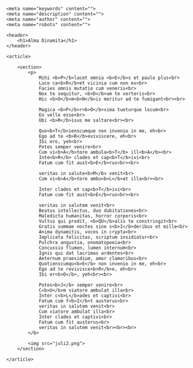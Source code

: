 <!DOCTYPE html>
<html>

  <head>
    <title>para juli</title>
    <meta charset="utf-8">

    <meta name="keywords" content="">
    <meta name="description" content="">
    <meta name="author" content="">
    <meta name="robots" content="">
  </head>

  <body>

    <header>
        <h1>Alma Dinamita</h1>
    </header>

    <article>

        <section>
            <p>  
                Mihi <b>P</b>lacet omnia <b>E</b>s et paulo plus<br>
                Luce ca<b>R</b>et vicinia cum non es<br>
                Facies omnis mutatio cum veneris<br>
                Nox te sequitur, <b>D</b>um te verteris<br>
                Hic <b>O</b>m<b>N</b>is moritur ad te fumigant<br><br>

                Magica <b>P</b>r<b>O</b>xima tueturque locum<br>
                Eo velle esse<br>
                Ubi <b>R</b>isus me saltare<br><br>

                Quo<b>T</b>ienscumque non invenio in me, eh<br>
                Ego ad te <b>R</b>eviviscere, eh<br>
                Ibi ero, yeh<br>
                Potes semper venire<br>
                Cum vi<b>A</b>tore ambula<b>T</b> ill<b>A</b><br>
                Inte<b>R</b> clades et cap<b>T</b>ivi<br>
                Fatum cum fit aust<b>E</b>rus<br><br>

                veritas in salute<b>M</b> venit<br>
                Cum vi<b>A</b>tore ambu<b>L</b>at illa<br><br>

                Inter clades et cap<b>T</b>ivi<br>
                Fatum cum fit aust<b>E</b>rus<br><br>

                veritas in salutem venit<br>
                Beatus intellectus, duo dubitationes<br>
                Maledicta humanitas, horror corporis<br>
                Vultus qui prodit, <b>QU</b>alis te constringit<br>
                Gratis summae noctes sine s<b>I</b>deribus et mille<br>
                Anima dynamitis, voces in crypta<br>
                Implicata felicitas, scriptum insidiatur<br>
                Pulchra angustia, onomatopoeia<br>
                Concussio flumen, lumen internum<br>
                Ignis qui dat lacrimas ardentes<br>
                Aeternum praesidium, amor clamoribus<br>
                Quotienscumqu<b>E</b> non invenio in me, eh<br>
                Ego ad te revivisce<b>R</b>e, eh<br>
                Ibi er<b>O</b>, yeh<br><br>

                Potes<b>J</b> semper venire<br>
                C<b>U</b>m viatore ambulat illa<br>
                Inter c<b>L</b>ades et captivi<br>
                Fatum cum f<b>I</b>t austerus<br>
                veritas in salutem venit<br>
                Cum viatore ambulat illa<br>
                Inter clades et captivi<br>
                Fatum cum fit austerus<br>
                veritas in salutem venit<br><br><br>
            </b>

            <img src="juli2.png">
        </section>

    </article>

  </body>

</html>


